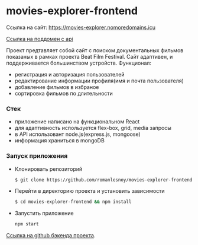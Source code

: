 # movies-explorer-frontend

Ссылка на сайт: https://movies-explorer.nomoredomains.icu

[Ссылка на поддомен с api](https://api.movies-explorer.nomoredomains.icu)

Проект предтавляет собой сайт с поиском документальных фильмов показаных в рамках проекта Beat Film Festival.
Сайт адаптивен, и поддерживается большинством устройств.
Функционал:
 - регистрация и авторизация пользователей
 - редактирование информации профиля(имя и почта пользователя)
 - добавление фильмов в избраное
 - сортировка фильмов по длительности

### Стек

- приложение написано на функциональном React
- для адаптивность используется flex-box, grid, media запросы
- в API использовант node.js(express.js, mongoose)
- информация храниться в mongoDB

### Запуск приложения

- Клонировать репозиторий
    ```bash
    $ git clone https://github.com/romanlesnoy/movies-explorer-frontend.git
    ```
- Перейти в директорию проекта и установить зависимости
    ```bash
    $ cd movies-explorer-frontend && npm install
    ```
- Запустить приложение
    ```bash
    npm start
    ```

[Ссылка на github бэкенда проекта](https://github.com/romanlesnoy/movies-explorer-api).